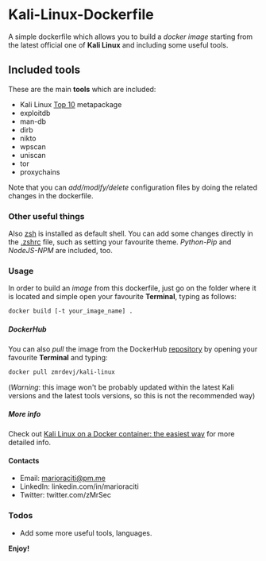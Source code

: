 # Kali-Linux-Dockerfile
A simple dockerfile which allows you to build a _docker image_ starting from the latest official one of **Kali Linux** and including some useful tools.

## Included tools
These are the main **tools** which are included:

- Kali Linux [Top 10](https://tools.kali.org/kali-metapackages) metapackage
- exploitdb
- man-db
- dirb
- nikto
- wpscan
- uniscan
- tor
- proxychains

Note that you can _add/modify/delete_ configuration files by doing the related changes in the dockerfile.

### Other useful things

Also [zsh](https://github.com/robbyrussell/oh-my-zsh/wiki/Installing-ZSH) is installed as default shell. You can add some changes directly in the [.zshrc](https://github.com/zMrSec/Kali-Linux-Dockerfile/blob/master/config/.zshrc) file, such as setting your favourite theme.
_Python-Pip_ and _NodeJS-NPM_ are included, too.

### Usage

In order to build an _image_ from this dockerfile, just go on the folder where it is located and simple open your favourite **Terminal**, typing as follows:

```sh
docker build [-t your_image_name] .
```

##### DockerHub

You can also _pull_ the image from the DockerHub [repository](https://cloud.docker.com/u/zmrdevj/repository/docker/zmrdevj/kali-linux) by opening your favourite **Terminal** and typing:

```sh
docker pull zmrdevj/kali-linux
```
(_Warning_: this image won't be probably updated within the latest Kali versions and the latest tools versions, so this is not the recommended way)

##### More info

Check out [Kali Linux on a Docker container: the easiest way](https://medium.com/@zMrDevJ/kali-linux-on-docker-container-the-easiest-way-e5a551348788) for more detailed info.

#### Contacts

- Email: marioraciti@pm.me
- LinkedIn: linkedin.com/in/marioraciti
- Twitter: twitter.com/zMrSec

### Todos

- Add some more useful tools, languages.

**Enjoy!**
